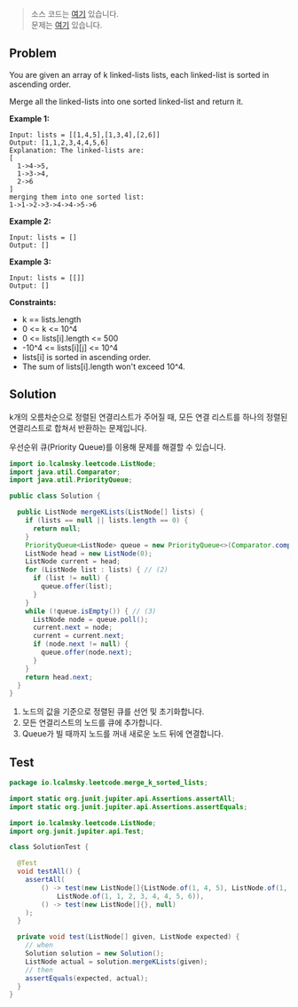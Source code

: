 > 소스 코드는 [여기](https://github.com/lcalmsky/leetcode/blob/master/src/main/java/io/lcalmsky/leetcode/merge_k_sorted_lists/Solution.java) 있습니다.  
> 문제는 [여기](https://leetcode.com/problems/merge-k-sorted-lists/) 있습니다.

## Problem

You are given an array of k linked-lists lists, each linked-list is sorted in ascending order.

Merge all the linked-lists into one sorted linked-list and return it.

**Example 1:**
```text
Input: lists = [[1,4,5],[1,3,4],[2,6]]
Output: [1,1,2,3,4,4,5,6]
Explanation: The linked-lists are:
[
  1->4->5,
  1->3->4,
  2->6
]
merging them into one sorted list:
1->1->2->3->4->4->5->6
```
**Example 2:**
```text
Input: lists = []
Output: []
```
**Example 3:**
```text
Input: lists = [[]]
Output: []
```

**Constraints:**

* k == lists.length
* 0 <= k <= 10^4
* 0 <= lists[i].length <= 500
* -10^4 <= lists[i][j] <= 10^4
* lists[i] is sorted in ascending order.
* The sum of lists[i].length won't exceed 10^4.

## Solution

k개의 오름차순으로 정렬된 연결리스트가 주어질 때, 모든 연결 리스트를 하나의 정렬된 연결리스트로 합쳐서 반환하는 문제입니다.

우선순위 큐(Priority Queue)를 이용해 문제를 해결할 수 있습니다.

```java
import io.lcalmsky.leetcode.ListNode;
import java.util.Comparator;
import java.util.PriorityQueue;

public class Solution {

  public ListNode mergeKLists(ListNode[] lists) {
    if (lists == null || lists.length == 0) {
      return null;
    }
    PriorityQueue<ListNode> queue = new PriorityQueue<>(Comparator.comparingInt(l -> l.val)); // (1) 
    ListNode head = new ListNode(0);
    ListNode current = head;
    for (ListNode list : lists) { // (2)
      if (list != null) {
        queue.offer(list);
      }
    }
    while (!queue.isEmpty()) { // (3)
      ListNode node = queue.poll();
      current.next = node;
      current = current.next;
      if (node.next != null) {
        queue.offer(node.next);
      }
    }
    return head.next;
  }
}
```

1. 노드의 값을 기준으로 정렬된 큐를 선언 및 초기화합니다.
2. 모든 연결리스트의 노드를 큐에 추가합니다.
3. Queue가 빌 때까지 노드를 꺼내 새로운 노드 뒤에 연결합니다.

## Test

```java
package io.lcalmsky.leetcode.merge_k_sorted_lists;

import static org.junit.jupiter.api.Assertions.assertAll;
import static org.junit.jupiter.api.Assertions.assertEquals;

import io.lcalmsky.leetcode.ListNode;
import org.junit.jupiter.api.Test;

class SolutionTest {

  @Test
  void testAll() {
    assertAll(
        () -> test(new ListNode[]{ListNode.of(1, 4, 5), ListNode.of(1, 3, 4), ListNode.of(2, 6)},
            ListNode.of(1, 1, 2, 3, 4, 4, 5, 6)),
        () -> test(new ListNode[]{}, null)
    );
  }

  private void test(ListNode[] given, ListNode expected) {
    // when
    Solution solution = new Solution();
    ListNode actual = solution.mergeKLists(given);
    // then
    assertEquals(expected, actual);
  }
}
```